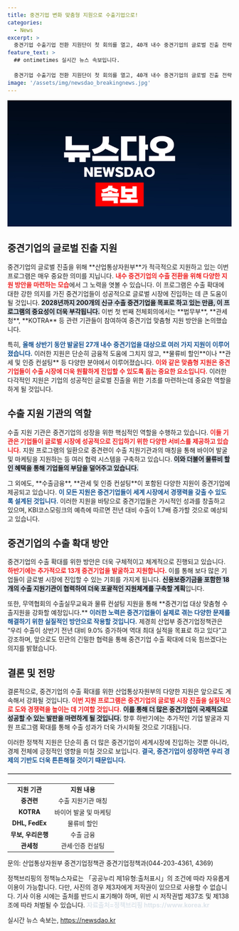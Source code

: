 ```yaml
---
title: 중견기업 변화 맞춤형 지원으로 수출기업으로!
categories:
  - News
excerpt: >
  중견기업 수출기업 전환 지원단이 첫 회의를 열고, 40개 내수 중견기업의 글로벌 진출 전략을 논의했습니다. 수출 지원 기관들과 협력해 맞춤형 지원을 강화하며, 올해 역대 최대 수출 실적 달성을 목표로 합니다!📈
feature_text: >
  ## ontimetimes 실시간 뉴스 속보입니다.

  중견기업 수출기업 전환 지원단이 첫 회의를 열고, 40개 내수 중견기업의 글로벌 진출 전략을 논의했습니다. 수출 지원 기관들과 협력해 맞춤형 지원을 강화하며, 올해 역대 최대 수출 실적 달성을 목표로 합니다!📈
image: '/assets/img/newsdao_breakingnews.jpg'
---
```


<p><img src="/assets/img/newsdao_breakingnews.jpg" alt="ontimetimes 속보" /></p>

<h2 data-ke-size="size26">중견기업의 글로벌 진출 지원</h2>

<p data-ke-size="size16">중견기업의 글로벌 진출을 위해 **산업통상자원부**가 적극적으로 지원하고 있는 이번 프로그램은 매우 중요한 의미를 지닙니다. <b><span style="color: #ee2323;">내수 중견기업의 수출 전환을 위해 다양한 지원 방안을 마련하는 모습</span></b>에서 그 노력을 엿볼 수 있습니다. 이 프로그램은 수출 확대에 대한 강한 의지를 가진 중견기업들이 성공적으로 글로벌 시장에 진입하는 데 큰 도움이 될 것입니다. <b><span style="background-color: #21538527;">2028년까지 200개의 신규 수출 중견기업을 목표로 하고 있는 만큼, 이 프로그램의 중요성이 더욱 부각됩니다.</span></b> 이번 첫 번째 전체회의에서는 **법무부**, **관세청**, **KOTRA** 등 관련 기관들이 참여하여 중견기업 맞춤형 지원 방안을 논의했습니다.</p>

<p data-ke-size="size16">특히, <b><span style="color: #1a5490;">올해 상반기 동안 발굴된 27개 내수 중견기업을 대상으로 여러 가지 지원이 이루어졌습니다.</span></b> 이러한 지원은 단순히 금융적 도움에 그치지 않고, **물류비 할인**이나 **관세 및 인증 컨설팅** 등 다양한 분야에서 이루어졌습니다. <b><span style="color: #ee2323;">이와 같은 맞춤형 지원은 중견기업들이 수출 시장에 더욱 원활하게 진입할 수 있도록 돕는 중요한 요소입니다.</span></b> 이러한 다각적인 지원은 기업의 성공적인 글로벌 진출을 위한 기초를 마련하는데 중요한 역할을 하게 될 것입니다.</p>

<h2 data-ke-size="size26">수출 지원 기관의 역할</h2>

<p data-ke-size="size16">수출 지원 기관은 중견기업의 성장을 위한 핵심적인 역할을 수행하고 있습니다. <b><span style="color: #ee2323;">이들 기관은 기업들이 글로벌 시장에 성공적으로 진입하기 위한 다양한 서비스를 제공하고 있습니다.</span></b> 지원 프로그램의 일환으로 중견련이 수출 지원기관과의 매칭을 통해 바이어 발굴 및 마케팅을 지원하는 등 여러 협력 시스템을 구축하고 있습니다. <b><span style="background-color: #21538527;">이와 더불어 물류비 할인 혜택을 통해 기업들의 부담을 덜어주고 있습니다.</span></b></p>

<p data-ke-size="size16">그 외에도, **수출금융**, **관세 및 인증 컨설팅**이 포함된 다양한 지원이 중견기업에 제공되고 있습니다. <b><span style="color: #1a5490;">이 모든 지원은 중견기업들이 세계 시장에서 경쟁력을 갖출 수 있도록 설계된 것입니다.</span></b> 이러한 지원을 바탕으로 중견기업들은 가시적인 성과를 창출하고 있으며, KBI코스모링크의 예측에 따르면 전년 대비 수출이 1.7배 증가할 것으로 예상되고 있습니다.</p>

<h2 data-ke-size="size26">중견기업의 수출 확대 방안</h2>

<p data-ke-size="size16">중견기업의 수출 확대를 위한 방안은 더욱 구체적이고 체계적으로 진행되고 있습니다. <b><span style="color: #ee2323;">하반기에는 추가적으로 13개 중견기업을 발굴하고 지원합니다.</span></b> 이를 통해 보다 많은 기업들이 글로벌 시장에 진입할 수 있는 기회를 가지게 됩니다. <b><span style="background-color: #21538527;">신용보증기금을 포함한 18개의 수출 지원기관이 협력하여 더욱 포괄적인 지원체계를 구축할 계획</span></b>입니다.</p>

<p data-ke-size="size16">또한, 무역협회의 수출실무교육과 물류 컨설팅 지원을 통해 **중견기업 대상 맞춤형 수출지원을 강화할 예정입니다.** <b><span style="color: #1a5490;">이러한 노력은 중견기업들이 실제로 겪는 다양한 문제를 해결하기 위한 실질적인 방안으로 작용할 것입니다.</span></b> 제경희 산업부 중견기업정책관은 “우리 수출이 상반기 전년 대비 9.0% 증가하며 역대 최대 실적을 목표로 하고 있다”고 강조하며, 앞으로도 민관의 긴밀한 협력을 통해 중견기업 수출 확대에 더욱 힘쓰겠다는 의지를 밝혔습니다.</p>

<h2 data-ke-size="size26">결론 및 전망</h2>

<p data-ke-size="size16">결론적으로, 중견기업의 수출 확대를 위한 산업통상자원부의 다양한 지원은 앞으로도 계속해서 강화될 것입니다. <b><span style="color: #ee2323;">이번 지원 프로그램은 중견기업의 글로벌 시장 진출을 실질적으로 도와 경쟁력을 높이는 데 기여할 것입니다.</span></b> <b><span style="background-color: #21538527;">이를 통해 더 많은 중견기업이 국제적으로 성공할 수 있는 발판을 마련하게 될 것입니다.</span></b> 향후 하반기에는 추가적인 기업 발굴과 지원 프로그램 확대를 통해 수출 성과가 더욱 가시화될 것으로 기대됩니다.</p>

<p data-ke-size="size16">이러한 정책적 지원은 단순히 좀 더 많은 중견기업이 세계시장에 진입하는 것뿐 아니라, 경제 전체에 긍정적인 영향을 미칠 것으로 보입니다. <b><span style="color: #1a5490;">결국, 중견기업이 성장하면 우리 경제의 기반도 더욱 튼튼해질 것이기 때문입니다.</span></b></p>

<hr style="border: 1px solid #cccccc; margin: 20px 0;">

<table style="width: 100%; border-collapse: collapse;">
  <tr>
    <td style="text-align: center; height: 17px;"><b>지원 기관</b></td>
    <td style="text-align: center; height: 17px;"><b>지원 내용</b></td>
  </tr>
  <tr>
    <td style="text-align: center; height: 17px;"><b>중견련</b></td>
    <td style="text-align: center; height: 17px;">수출 지원기관 매칭</td>
  </tr>
  <tr>
    <td style="text-align: center; height: 17px;"><b>KOTRA</b></td>
    <td style="text-align: center; height: 17px;">바이어 발굴 및 마케팅</td>
  </tr>
  <tr>
    <td style="text-align: center; height: 17px;"><b>DHL, FedEx</b></td>
    <td style="text-align: center; height: 17px;">물류비 할인</td>
  </tr>
  <tr>
    <td style="text-align: center; height: 17px;"><b>무보, 우리은행</b></td>
    <td style="text-align: center; height: 17px;">수출 금융</td>
  </tr>
  <tr>
    <td style="text-align: center; height: 17px;"><b>관세청</b></td>
    <td style="text-align: center; height: 17px;">관세·인증 컨설팅</td>
  </tr>
</table>

<p data-ke-size="size16">문의: 산업통상자원부 중견기업정책관 중견기업정책과(044-203-4361, 4369)</p>

<p data-ke-size="size16">정책브리핑의 정책뉴스자료는 「공공누리 제1유형:출처표시」의 조건에 따라 자유롭게 이용이 가능합니다. 다만, 사진의 경우 제3자에게 저작권이 있으므로 사용할 수 없습니다. 기사 이용 시에는 출처를 반드시 표기해야 하며, 위반 시 저작권법 제37조 및 제138조에 따라 처벌될 수 있습니다. <b><span style="color: #21538527;">자료출처=정책브리핑 https://www.korea.kr</span></b></p>
실시간 뉴스 속보는, <a href="https://newsdao.kr" rel="dofollow">https://newsdao.kr</a>


